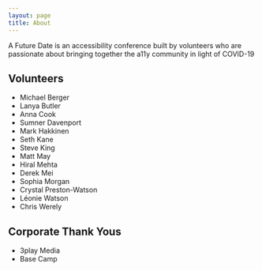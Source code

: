 ```yaml
---
layout: page
title: About
---
```


A Future Date is an accessibility conference built by volunteers who are passionate about bringing together the a11y community in light of COVID-19

## Volunteers
* Michael Berger
* Lanya Butler
* Anna Cook
* Sumner Davenport
* Mark Hakkinen
* Seth Kane
* Steve King
* Matt May
* Hiral Mehta
* Derek Mei
* Sophia Morgan
* Crystal Preston-Watson
* Léonie Watson
* Chris Werely

## Corporate Thank Yous
* 3play Media
* Base Camp
